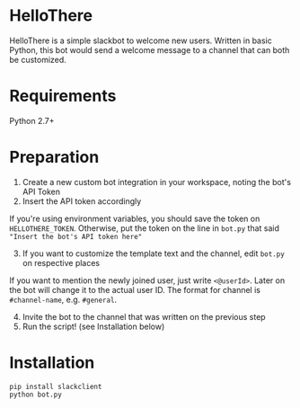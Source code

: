 # HelloThere

HelloThere is a simple slackbot to welcome new users. Written in basic Python, this bot would send a welcome message to a channel that can both be customized.

# Requirements

Python 2.7+

# Preparation

1. Create a new custom bot integration in your workspace, noting the bot's API Token
2. Insert the API token accordingly

If you're using environment variables, you should save the token on `HELLOTHERE_TOKEN`. Otherwise, put the token on the line in `bot.py` that said `"Insert the bot's API token here"`

3. If you want to customize the template text and the channel, edit `bot.py` on respective places

If you want to mention the newly joined user, just write `<@userId>`. Later on the bot will change it to the actual user ID. The format for channel is `#channel-name`, e.g. `#general`.

4. Invite the bot to the channel that was written on the previous step
5. Run the script! (see Installation below)

# Installation

    pip install slackclient
    python bot.py

